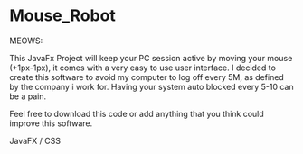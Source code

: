 # Mouse_Robot
MEOWS:

This JavaFx Project will keep your PC session active by moving your mouse (+1px-1px), it comes with a very easy to use user interface.
I decided to create this software to avoid my computer to log off every 5M, as defined by the company i work for. Having your system auto blocked every 5-10 can be a pain.

Feel free to download this code or add anything that you think could improve this software. 

JavaFX / CSS
